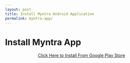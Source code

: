 ```yaml
---
layout: post
title: Install Myntra Android Application
permalink: myntra-app/
---
```


<div class="jumbotron">
  <h1>Install Myntra App</h1>
<center><a class="btn btn-primary btn-lg" href="http://mmtrkms.com/mt/x2b43374b4q233t224q2u234/" role="button">Click Here to Install From Google Play Store</a><br/>
  </center></p>
</div>
